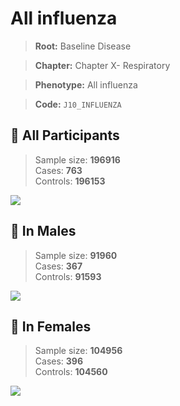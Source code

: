 # All influenza

> **Root:** Baseline Disease  

> **Chapter:** Chapter X- Respiratory  

> **Phenotype:** All influenza  

> **Code:** `J10_INFLUENZA`

## 🧪 All Participants  
> Sample size: **196916**  
> Cases: **763**  
> Controls: **196153**
<img src="/Disease/Figures/ALL/Incidence/J10_INFLUENZA.png"/>
<CsvTable src="/Disease/Data/ALL/Incidence/COX_J10_INFLUENZA.csv" label="🔍 View full results" />

## 👨 In Males  
> Sample size: **91960**  
> Cases: **367**  
> Controls: **91593**
<img src="/Disease/Figures/Male/Incidence/J10_INFLUENZA.png"/>
<CsvTable src="/Disease/Data/Male/Incidence/COX_J10_INFLUENZA.csv" label="🔍 View full results" />

## 👩 In Females  
> Sample size: **104956**  
> Cases: **396**  
> Controls: **104560**
<img src="/Disease/Figures/Female/Incidence/J10_INFLUENZA.png"/>
<CsvTable src="/Disease/Data/Female/Incidence/COX_J10_INFLUENZA.csv" label="🔍 View full results" />
